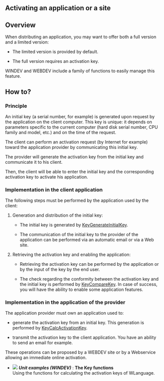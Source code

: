 
## Activating an application or a site
			



<a name="NOTE1"></a>
<a name="NOTE1_1"></a>


## Overview
<a name="overview_ELTTEXTE000128"></a>
When distributing an application, you may want to offer both a full version and a limited version: 

- The limited version is provided by default. 

- The full version requires an activation key. 




WINDEV and WEBDEV include a family of functions to easily manage this feature. 



<a name="NOTE2"></a>
<a name="NOTE2_1"></a>


## How to?
<a name="how_ELTTEXTE000152"></a>


### Principle
<a name="principle_ELTPARAGRAPHE000034"></a>

An initial key (a serial number, for example) is generated upon request by the application on the client computer. This key is unique: it depends on parameters specific to the current computer (hard disk serial number, CPU family and model, etc.) and on the time of the request. 

The client can perform an activation request (by Internet for example) toward the application provider by communicating this initial  key. 

The provider will generate the activation key from the initial key and communicate it to his client. 

Then, the client will be able to enter the initial key and the corresponding activation key to activate his application. 
<a name="NOTE2_2"></a>


### Implementation in the client application
<a name="implementation_the_client_application_ELTPARAGRAPHE000047"></a>

The following steps must be performed by the application used by the client: 

1. Generation and distribution of the initial key: 

	- The initial key is generated by [KeyGenerateInitialKey](../WDLang1/1000018848.md). 

	- The communication of the initial key to the provider of the application can be performed via an automatic email or via a Web site. 




2. Retrieving the activation key and enabling the application: 

	- Retrieving the activation key can be performed by the application or by the input of the key by the end user. 

	- The check regarding the conformity between the activation key and the initial key is performed by [KeyCompareKey](../WDLang1/1000018850.md). In case of success, you will have the ability to enable some application features. 






<a name="NOTE2_3"></a>


### Implementation in the application of the provider
<a name="implementation_the_application_the_provider_ELTPARAGRAPHE000069"></a>

The application provider must own an application used to: 

- generate the activation key from an initial key. This generation is performed by [KeyCalcActivationKey](../WDLang1/1000018849.md). 

- transmit the activation key to the client application. You have an ability to send an email for example. 




These operations can be proposed by a WEBDEV site or by a Webservice allowing an immediate online activation. 


- ![](https://doc.pcsoft.fr/en-US/images/image.awp?langid=3&name=TheKeyfunctions.gif) ***Unit examples (WINDEV)*** : **The Key functions** <br>Using the functions for calculating the activation keys of WLanguage.


